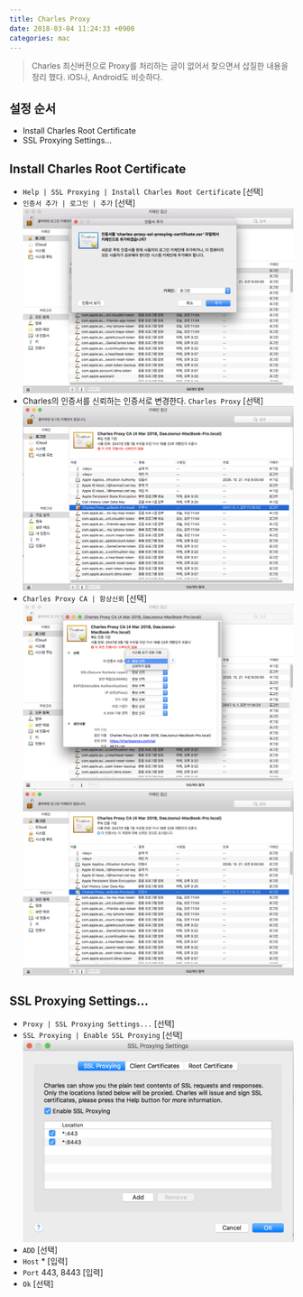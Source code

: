 ```yaml
---
title: Charles Proxy
date: 2018-03-04 11:24:33 +0900
categories: mac
---
```


>Charles 최신버전으로 Proxy를 처리하는 글이 없어서 찾으면서 삽질한 내용을 정리 했다.
>iOS나, Android도 비슷하다.

## 설정 순서
- Install Charles Root Certificate
- SSL Proxying Settings...

## Install Charles Root Certificate
- `Help | SSL Proxying | Install Charles Root Certificate` [선택]
- `인증서 추가 | 로그인 | 추가` [선택]
  ![](/assets/images/2018-03-04/install-root-certificate.png)
- Charles의 인증서를 신뢰하는 인증서로 변경한다. `Charles Proxy` [선택]
  ![](/assets/images/2018-03-04/install-root-certificate2.png)
- `Charles Proxy CA | 항상신뢰` [선택]
  ![](/assets/images/2018-03-04/install-root-certificate3.png)
  ![](/assets/images/2018-03-04/install-root-certificate4.png)

## SSL Proxying Settings...
- `Proxy | SSL Proxying Settings...` [선택]
- `SSL Proxying | Enable SSL Proxying` [선택]
  ![](/assets/images/2018-03-04/ssl-proxying.png)
- `ADD` [선택]
- `Host` * [입력]
- `Port` 443, 8443 [입력]
- `Ok` [선택]
